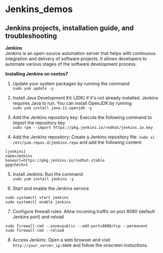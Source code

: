 # Jenkins_demos
Jenkins projects, installation guide, and troubleshooting 
--------------------------------------------------------------------------------------------------------------------------------------------------------------------------------------------------------

**Jenkins** <br>
Jenkins is an open-source automation server that helps with continuous integration and delivery of software projects. It allows developers to automate various stages of the software development process. <br>

**Installing Jenkins on centos7**

1. Update your system packages by running the command <br>
```sudo yum update -y```

2. Install Java Development Kit (JDK) if it's not already installed. Jenkins requires Java to run. You can install OpenJDK by running <br>
```sudo yum install java-11-openjdk -y ```

3. Add the Jenkins repository key: Execute the following command to import the repository key <br>
```sudo rpm --import https://pkg.jenkins.io/redhat/jenkins.io.key```

4. Add the Jenkins repository: Create a Jenkins repository file: ```sudo vi /etc/yum.repos.d/jenkins.repo``` and add the following content
```
[jenkins]
name=Jenkins
baseurl=https://pkg.jenkins.io/redhat-stable
gpgcheck=1
```

5. Install Jenkins: Run the command<br>
```sudo yum install jenkins -y```

6. Start and enable the Jenkins service
```
sudo systemctl start jenkins
sudo systemctl enable jenkins
```

7. Configure firewall rules: Allow incoming traffic on port 8080 (default Jenkins port) and reload
```
sudo firewall-cmd --zone=public --add-port=8080/tcp --permanent
sudo firewall-cmd --reload
```

8. Access Jenkins: Open a web browser and visit ```http://your_server_ip:8080``` and follow the onscreen instuctions. 
